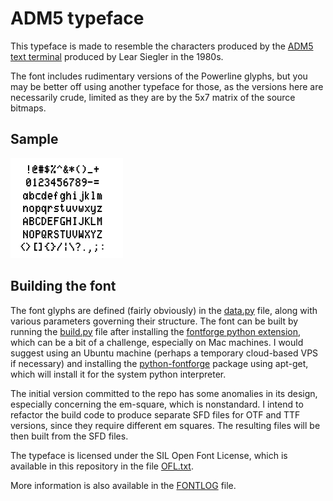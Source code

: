 # ADM5 typeface

This typeface is made to resemble the characters produced by the
[ADM5 text terminal](http://terminals.classiccmp.org/wiki/index.php/Lear_Siegler_ADM-5) produced by Lear Siegler in the 1980s.

The font includes rudimentary versions of the Powerline glyphs, but
you may be better off using another typeface for those, as the
versions here are necessarily crude, limited as they are by the
5x7 matrix of the source bitmaps.

## Sample

![ADM Font Sample](ADM5.png)

## Building the font

The font glyphs are defined (fairly obviously) in the [data.py](data.py)
file, along with various parameters governing their structure.  The
font can be built by running the [build.py](build.py) file after
installing the [fontforge python extension](http://fontforge.github.io/en-US/documentation/scripting/python/),
which can be a bit of a challenge, especially on Mac machines.  I
would suggest using an Ubuntu machine (perhaps a temporary cloud-based
VPS if necessary) and installing the
[python-fontforge](http://packages.ubuntu.com/trusty/python/python-fontforge) package using apt-get, which will install it for the
system python interpreter.

The initial version committed to the repo has some anomalies in its
design, especially concerning the em-square, which is nonstandard. I
intend to refactor the build code to produce separate SFD files for
OTF and TTF versions, since they require different em squares.  The
resulting files will be then built from the SFD files.

The typeface is licensed under the SIL Open Font License, which is
available in this repository in the file [OFL.txt](OFL.txt).

More information is also available in the [FONTLOG](FONTLOG.txt) file.

